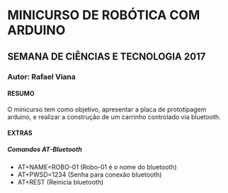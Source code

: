 # MINICURSO DE ROBÓTICA COM ARDUINO
## SEMANA DE CIÊNCIAS E TECNOLOGIA 2017
### Autor: Rafael Viana

#### RESUMO

O minicurso tem como objetivo, apresentar a placa de prototipagem arduino, e realizar a construção de um carrinho controlado via bluetooth.

#### EXTRAS
##### Comandos AT-Bluetooth
 - AT+NAME=ROBO-01 (Robo-01 é o nome do bluetooth)
 - AT+PWSD=1234 (Senha para conexão bluetooth)
 - AT+REST (Reinicia bluetooth)
